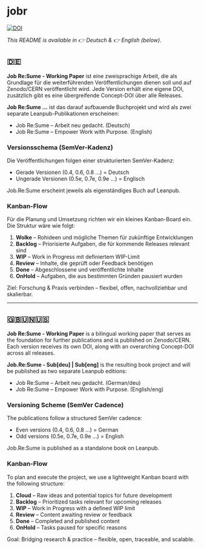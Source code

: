 # jobr
[![DOI](https://zenodo.org/badge/DOI/10.5281/zenodo.14999364.svg)](https://doi.org/10.5281/zenodo.14999364)

*This README is available in 👉 Deutsch & 👉 English (below).*

## 🇩🇪  

**Job Re:Sume - Working Paper** ist eine zweisprachige Arbeit, die als Grundlage für die weiterführenden Veröffentlichungen dienen soll und auf Zenodo/CERN veröffentlicht wird. Jede Version erhält eine eigene DOI, zusätzlich gibt es eine übergreifende Concept-DOI über alle Releases.

**Job Re:Sume ...** ist das darauf aufbauende Buchprojekt und wird als zwei separate Leanpub-Publikationen erscheinen:

- Job Re:Sume – Arbeit neu gedacht. (Deutsch)
- Job Re:Sume – Empower Work with Purpose. (English)

### Versionsschema (SemVer-Kadenz)

Die Veröffentlichungen folgen einer strukturierten SemVer-Kadenz:

- Gerade Versionen (0.4, 0.6, 0.8 …) = Deutsch
- Ungerade Versionen (0.5e, 0.7e, 0.9e …) = Englisch

Job.Re:Sume erscheint jeweils als eigenständiges Buch auf Leanpub.

### Kanban-Flow

Für die Planung und Umsetzung richten wir ein kleines Kanban-Board ein. Die Struktur wäre wie folgt:

1. **Wolke** – Rohideen und mögliche Themen für zukünftige Entwicklungen
2. **Backlog** – Priorisierte Aufgaben, die für kommende Releases relevant sind
3. **WIP** – Work in Progress mit definiertem WIP-Limit
4. **Review** – Inhalte, die geprüft oder Feedback benötigen
5. **Done** – Abgeschlossene und veröffentlichte Inhalte
6. **OnHold** – Aufgaben, die aus bestimmten Gründen pausiert wurden

Ziel: Forschung & Praxis verbinden – flexibel, offen, nachvollziehbar und skalierbar.

---

## 🇬🇧🇺🇳🇺🇸  

**Job Re:Sume - Working Paper** is a bilingual working paper that serves as the foundation for further publications and is published on Zenodo/CERN. Each version receives its own DOI, along with an overarching Concept-DOI across all releases.

**Job.Re:Sume - Sub[deu] | Sub[eng]** is the resulting book project and will be published as two separate Leanpub editions:

- Job Re:Sume – Arbeit neu gedacht. (German/deu)
- Job Re:Sume – Empower Work with Purpose. (English/eng)

### Versioning Scheme (SemVer Cadence)

The publications follow a structured SemVer cadence:

- Even versions (0.4, 0.6, 0.8 …) = German
- Odd versions (0.5e, 0.7e, 0.9e …) = English

Job.Re:Sume is published as a standalone book on Leanpub.

### Kanban-Flow

To plan and execute the project, we use a lightweight Kanban board with the following structure:

1. **Cloud** – Raw ideas and potential topics for future development
2. **Backlog** – Prioritized tasks relevant for upcoming releases
3. **WIP** – Work in Progress with a defined WIP limit
4. **Review** – Content awaiting review or feedback
5. **Done** – Completed and published content
6. **OnHold** – Tasks paused for specific reasons

Goal: Bridging research & practice – flexible, open, traceable, and scalable.
